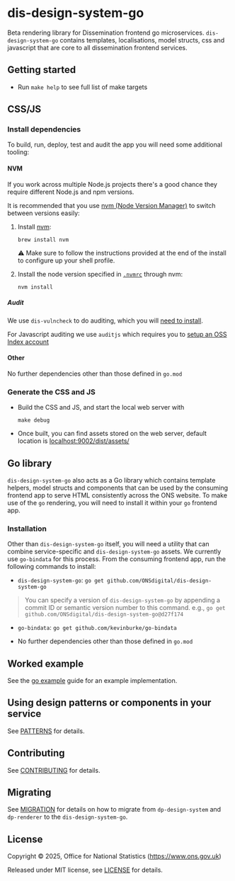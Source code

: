 # dis-design-system-go

Beta rendering library for Dissemination frontend go microservices. `dis-design-system-go` contains templates, localisations, model structs, css and javascript that are core to all dissemination frontend services.

## Getting started

* Run `make help` to see full list of make targets

## CSS/JS

### Install dependencies

To build, run, deploy, test and audit the app you will need some additional tooling:

#### NVM

If you work across multiple Node.js projects there's a good chance they require different Node.js and npm versions.

It is recommended that you use [nvm (Node Version Manager)](https://github.com/creationix/nvm) to switch between versions easily:

1. Install [nvm](https://github.com/nvm-sh/nvm):

   ```shell
   brew install nvm
   ```

   :warning: Make sure to follow the instructions provided at the end of the install to configure up your shell profile.

2. Install the node version specified in [`.nvmrc`](./.nvmrc) through nvm:

   ```shell
   nvm install
   ```

##### Audit

We use `dis-vulncheck` to do auditing, which you will [need to install](https://github.com/ONSdigital/dis-vulncheck).

For Javascript auditing we use `auditjs` which requires you to [setup an OSS Index account](https://github.com/ONSdigital/dp/blob/main/guides/MAC_SETUP.md#oss-index-account-and-configuration)

#### Other

No further dependencies other than those defined in `go.mod`

### Generate the CSS and JS

* Build the CSS and JS, and start the local web server with

  ```shell
  make debug
  ```

* Once built, you can find assets stored on the web server, default location is [localhost:9002/dist/assets/](http://localhost:9002/dist/assets/)

## Go library

`dis-design-system-go` also acts as a Go library which contains template helpers, model structs and components that can be used by the consuming frontend app to serve HTML consistently across the ONS website. To make use of the `go` rendering, you will need to install it within your `go` frontend app.

### Installation

Other than `dis-design-system-go` itself, you will need a utility that can combine service-specific and `dis-design-system-go` assets. We currently use `go-bindata` for this process. From the consuming frontend app, run the following commands to install:

* `dis-design-system-go`: `go get github.com/ONSdigital/dis-design-system-go`

> You can specify a version of `dis-design-system-go` by appending a commit ID or semantic version number to this command. e.g., `go get github.com/ONSdigital/dis-design-system-go@d27f174`

* `go-bindata`: `go get github.com/kevinburke/go-bindata`

* No further dependencies other than those defined in `go.mod`

## Worked example

See the [go example](GO_EXAMPLE.md) guide for an example implementation.

## Using design patterns or components in your service

See [PATTERNS](PATTERNS.md) for details.

## Contributing

See [CONTRIBUTING](CONTRIBUTING.md) for details.

## Migrating

See [MIGRATION](MIGRATION.md) for details on how to migrate from `dp-design-system` and `dp-renderer` to the `dis-design-system-go`.

## License

Copyright © 2025, Office for National Statistics (<https://www.ons.gov.uk>)

Released under MIT license, see [LICENSE](LICENSE.md) for details.
